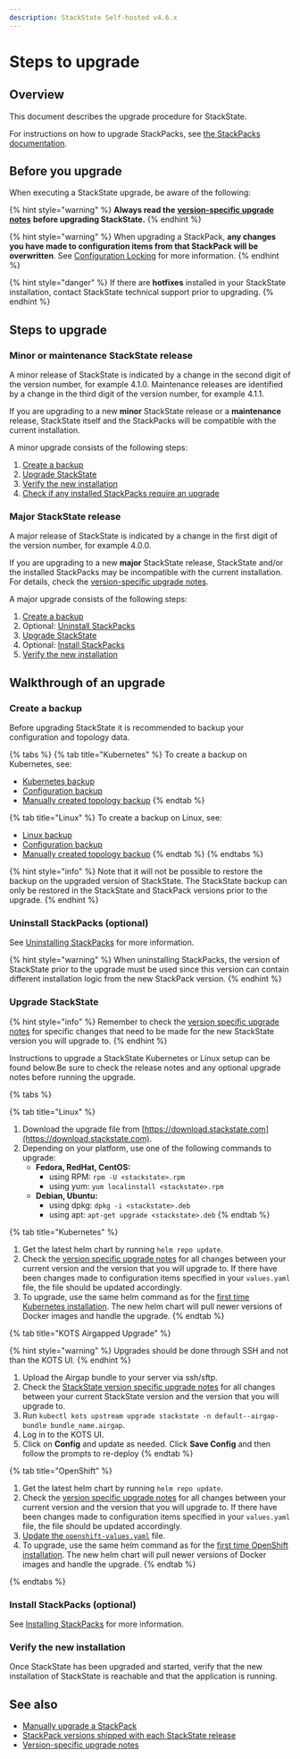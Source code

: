 ```yaml
---
description: StackState Self-hosted v4.6.x
---
```


# Steps to upgrade

## Overview

This document describes the upgrade procedure for StackState.

For instructions on how to upgrade StackPacks, see [the StackPacks documentation](../../stackpacks/about-stackpacks.md#upgrade-a-stackpack).

## Before you upgrade

When executing a StackState upgrade, be aware of the following:

{% hint style="warning" %}
**Always read the** [**version-specific upgrade notes**](version-specific-upgrade-instructions.md) **before upgrading StackState.**
{% endhint %}

{% hint style="warning" %}
When upgrading a StackPack, **any changes you have made to configuration items from that StackPack will be overwritten**. See [Configuration Locking](../../stackpacks/about-stackpacks.md#locked-configuration-items) for more information.
{% endhint %}

{% hint style="danger" %}
If there are **hotfixes** installed in your StackState installation, contact StackState technical support prior to upgrading.
{% endhint %}

## Steps to upgrade

### Minor or maintenance StackState release

A minor release of StackState is indicated by a change in the second digit of the version number, for example 4.1.0. Maintenance releases are identified by a change in the third digit of the version number, for example 4.1.1.

If you are upgrading to a new **minor** StackState release or a **maintenance** release, StackState itself and the StackPacks will be compatible with the current installation.

A minor upgrade consists of the following steps:

1. [Create a backup](steps-to-upgrade.md#create-a-backup)
2. [Upgrade StackState](steps-to-upgrade.md#upgrade-stackstate)
3. [Verify the new installation](steps-to-upgrade.md#verify-the-new-installation)
4. [Check if any installed StackPacks require an upgrade](stackpack-versions.md)

### Major StackState release

A major release of StackState is indicated by a change in the first digit of the version number, for example 4.0.0.

If you are upgrading to a new **major** StackState release, StackState and/or the installed StackPacks may be incompatible with the current installation. For details, check the [version-specific upgrade notes](version-specific-upgrade-instructions.md).

A major upgrade consists of the following steps:

1. [Create a backup](steps-to-upgrade.md#create-a-backup)
2. Optional: [Uninstall StackPacks](steps-to-upgrade.md#uninstall-stackpacks-optional)
3. [Upgrade StackState](steps-to-upgrade.md#upgrade-stackstate)
4. Optional: [Install StackPacks](steps-to-upgrade.md#install-stackpacks-optional)
5. [Verify the new installation](steps-to-upgrade.md#verify-the-new-installation)

## Walkthrough of an upgrade

### Create a backup

Before upgrading StackState it is recommended to backup your configuration and topology data.

{% tabs %}
{% tab title="Kubernetes" %}
To create a backup on Kubernetes, see:

* [Kubernetes backup](../data-management/backup_restore/kubernetes_backup.md)
* [Configuration backup](../data-management/backup_restore/configuration_backup.md)
* [Manually created topology backup](../data-management/backup_restore/manual_topology_backup.md)
{% endtab %}

{% tab title="Linux" %}
To create a backup on Linux, see:

* [Linux backup](../data-management/backup_restore/linux_backup.md)
* [Configuration backup](../data-management/backup_restore/configuration_backup.md)
* [Manually created topology backup](../data-management/backup_restore/manual_topology_backup.md)
{% endtab %}
{% endtabs %}

{% hint style="info" %}
Note that it will not be possible to restore the backup on the upgraded version of StackState. The StackState backup can only be restored in the StackState and StackPack versions prior to the upgrade.
{% endhint %}

### Uninstall StackPacks (optional)

See [Uninstalling StackPacks](../../stackpacks/about-stackpacks.md#install-or-uninstall-a-stackpack) for more information.

{% hint style="warning" %}
When uninstalling StackPacks, the version of StackState prior to the upgrade must be used since this version can contain different installation logic from the new StackPack version.
{% endhint %}

### Upgrade StackState

{% hint style="info" %}
Remember to check the [version specific upgrade notes](version-specific-upgrade-instructions.md) for specific changes that need to be made for the new StackState version you will upgrade to.
{% endhint %}

Instructions to upgrade a StackState Kubernetes or Linux setup can be found below.Be sure to check the release notes and any optional upgrade notes before running the upgrade.

{% tabs %}

{% tab title="Linux" %}
1. Download the upgrade file from [https://download.stackstate.com](https://download.stackstate.com).
2. Depending on your platform, use one of the following commands to upgrade:
   * **Fedora, RedHat, CentOS:**
     * using RPM: `rpm -U <stackstate>.rpm`
     * using yum: `yum localinstall <stackstate>.rpm`
   * **Debian, Ubuntu:**
     * using dpkg: `dpkg -i <stackstate>.deb`
     * using apt: `apt-get upgrade <stackstate>.deb`
{% endtab %}

{% tab title="Kubernetes" %}
1. Get the latest helm chart by running `helm repo update`.
2. Check the [version specific upgrade notes](version-specific-upgrade-instructions.md) for all changes between your current version and the version that you will upgrade to. If there have been changes made to configuration items specified in your `values.yaml` file, the file should be updated accordingly.
3. To upgrade, use the same helm command as for the [first time Kubernetes installation](../install-stackstate/kubernetes_install/install_stackstate.md#deploy-stackstate-with-helm). The new helm chart will pull newer versions of Docker images and handle the upgrade.
{% endtab %}

{% tab title="KOTS Airgapped Upgrade" %}

{% hint style="warning" %}
Upgrades should be done through SSH and not than the KOTS UI.
{% endhint %}

1. Upload the Airgap bundle to your server via ssh/sftp.
2. Check the [StackState version specific upgrade notes](version-specific-upgrade-instructions.md) for all changes between your current StackState version and the version that you will upgrade to. 
3. Run `kubectl kots upstream upgrade stackstate -n default--airgap-bundle bundle_name.airgap`.
4. Log in to the KOTS UI.
5. Click on **Config** and update as needed. Click **Save Config** and then follow the prompts to re-deploy
{% endtab %}

{% tab title="OpenShift" %}
1. Get the latest helm chart by running `helm repo update`.
2. Check the [version specific upgrade notes](version-specific-upgrade-instructions.md) for all changes between your current version and the version that you will upgrade to. If there have been changes made to configuration items specified in your `values.yaml` file, the file should be updated accordingly.
3. [Update the `openshift-values.yaml`](/setup/install-stackstate/openshift_install.md#additional-openshift-values-file) file.
4. To upgrade, use the same helm command as for the [first time OpenShift installation](/setup/install-stackstate/openshift_install.md#deploy-stackstate-with-helm). The new helm chart will pull newer versions of Docker images and handle the upgrade.
{% endtab %}   
   
{% endtabs %}

### Install StackPacks (optional)

See [Installing StackPacks](../../stackpacks/about-stackpacks.md#install-or-uninstall-a-stackpack) for more information.

### Verify the new installation

Once StackState has been upgraded and started, verify that the new installation of StackState is reachable and that the application is running.

## See also

* [Manually upgrade a StackPack](../../stackpacks/about-stackpacks.md#upgrade-a-stackpack)
* [StackPack versions shipped with each StackState release](stackpack-versions.md)
* [Version-specific upgrade notes](version-specific-upgrade-instructions.md)

